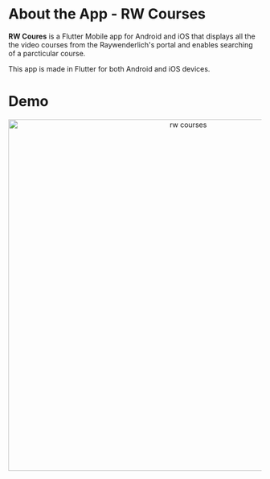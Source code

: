 # About the App - RW Courses

**RW Coures** is a Flutter Mobile app for Android and iOS that displays all the the video courses from the Raywenderlich's portal and enables searching of a parcticular course.

This app is made in Flutter for both Android and iOS devices.

# Demo

<p align="center">
<img src="https://raw.githubusercontent.com/5hraddha/misc/master/images/rw_courses_app.gif" width=700 alt="rw courses" />
</p>

